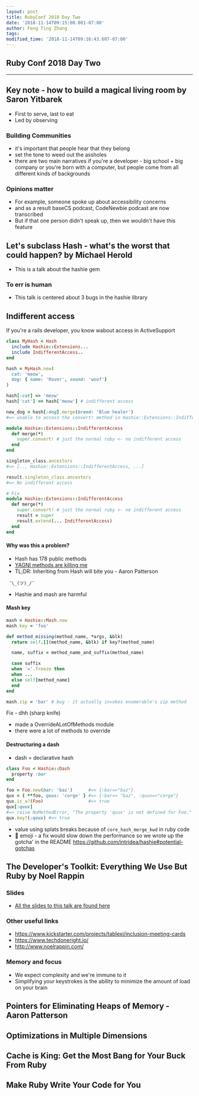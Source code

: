 ```yaml
---
layout: post
title: RubyConf 2018 Day Two
date: '2018-11-14T09:15:00.001-07:00'
author: Feng Ting Zhang
tags:
modified_time: '2018-11-14T09:16:43.607-07:00'
---
```


## Ruby Conf 2018 Day Two

----------

## Key note - how to build a magical living room by Saron Yitbarek
* First to serve, last to eat
* Led by observing

### Building Communities
* it's important that people hear that they belong
* set the tone to weed out the assholes
* there are two main narratives if you're a developer - big school + big company or you're born with a computer, but people come from all different kinds of backgrounds

### Opinions matter
* For example, someone spoke up about accessibility concerns
* and as a result baseCS podcast, CodeNewbie podcast are now transcribed
* But if that one person didn't speak up, then we wouldn't have this feature

## Let's subclass Hash - what's the worst that could happen? by Michael Herold
* This is a talk about the hashie gem

### To err is human
* This talk is centered about 3 bugs in the hashie library

## Indifferent access
If you're a rails developer, you know wabout access in ActiveSupport
```ruby
class MyHash < Hash
  include Hashie::Extensions...
  include IndifferentAccess..
end

hash = MyHash.new(
  cat: 'meow',
  dog: { name: 'Rover', sound: 'woof'}
)

hash[:cat] => 'meow'
hash['cat'] == hash['meow'] # indifferent access

new_dog = hash[:dog].merge(breed: 'Blue healer')
#=> unable to access the convert! method in Hashie::Extensions::IndifferentAccess

module Hashie::Extensions::IndifferentAccess
  def merge(*)
    super.convert! # just the normal ruby <- no indifferent access
  end
end

singleton_class.ancestors
#=> [.., Hashie::Extensions::IndifferentAccess, ...]

result.singleton_class.ancestors
#=> No indifferent access

# Fix
module Hashie::Extensions::IndifferentAccess
  def merge(*)
    super.convert! # just the normal ruby <- no indifferent access
    result = super
    result.extend(... IndifferentAccess)
  end
end

```

#### Why was this a problem?
* Hash has 178 public methods
* [YAGNI methods are killing me](https://tenderlovemaking.com/2014/06/02/yagni-methods-are-killing-me.html)
* TL;DR: Inheriting from Hash will bite you - Aaron Patterson
```
 ¯\_(ツ)_/¯
```
* Hashie and mash are harmful

#### Mash key

```ruby
mash = Hashie::Mash.new
mash.key = 'foo'

def method_missing(method_name, *args, &blk)
  return self.[](method_name, &blk) if key?(method_name)

  name, suffix = method_name_and_suffix(method_name)

  case suffix
  when '='.freeze then
  when ...
  else self[method_name]
  end
end

mash.zip = 'bar' # bug - it actually invokes enumerable's zip method
```

Fix - dhh (sharp knife)
* made a OverrideALotOfMethods module
* there were a lot of methods to override

#### Destructuring a dash
* dash = declarative hash

```ruby
class Foo < Hashie::Dash
  property :bar
end

foo = Foo.new(bar: 'baz')      #=> {:bar=>"baz"}
qux = { **foo, quux: 'corge' } #=> {:bar=> "baz", :quux=>"corge"}
qux.is_a?(Foo)                 #=> true
qux[:quux]
#=> raise NoMethodError, "The property 'quux' is not defined for Foo."
qux.key?(:quux) #=> true
```

* value using splats breaks because of `core_hash_merge_kwd` in ruby code
* :poop: emoji - a fix would slow down the performance so we wrote up the gotcha' in the README
https://github.com/intridea/hashie#potential-gotchas


## The Developer's Toolkit: Everything We Use But Ruby by Noel Rappin

### Slides
* [All the slides to this talk are found here](http://bit.ly/dev-toolkit-cheat)

### Other useful links
* https://www.kickstarter.com/projects/tablexi/inclusion-meeting-cards
* https://www.techdoneright.io/
* http://www.noelrappin.com/

### Memory and focus
* We expect complexity and we're immune to it
* Simplifying your keystrokes is the ability to minimize the amount of load on your brain


## Pointers for Eliminating Heaps of Memory - Aaron Patterson
## Optimizations in Multiple Dimensions
## Cache is King: Get the Most Bang for Your Buck From Ruby
## Make Ruby Write Your Code for You



